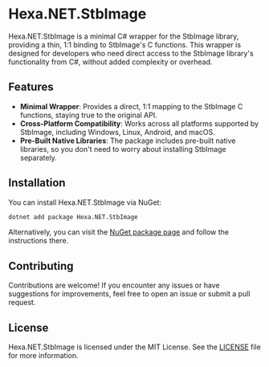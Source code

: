 # Hexa.NET.StbImage

Hexa.NET.StbImage is a minimal C# wrapper for the StbImage library, providing a thin, 1:1 binding to StbImage's C functions. This wrapper is designed for developers who need direct access to the StbImage library's functionality from C#, without added complexity or overhead.

## Features

- **Minimal Wrapper**: Provides a direct, 1:1 mapping to the StbImage C functions, staying true to the original API.
- **Cross-Platform Compatibility**: Works across all platforms supported by StbImage, including Windows, Linux, Android, and macOS.
- **Pre-Built Native Libraries**: The package includes pre-built native libraries, so you don't need to worry about installing StbImage separately.

## Installation

You can install Hexa.NET.StbImage via NuGet:

```bash
dotnet add package Hexa.NET.StbImage
```

Alternatively, you can visit the [NuGet package page](https://www.nuget.org/packages/Hexa.NET.StbImage) and follow the instructions there.

## Contributing

Contributions are welcome! If you encounter any issues or have suggestions for improvements, feel free to open an issue or submit a pull request.

## License

Hexa.NET.StbImage is licensed under the MIT License. See the [LICENSE](https://github.com/HexaEngine/Hexa.NET.StbImage/blob/master/LICENSE.txt) file for more information.
